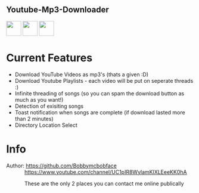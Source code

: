 ## Youtube-Mp3-Downloader

<img src="https://github.com/Bobbymcbobface/Youtube-Video-Downloader/blob/main/readme/Linux.png" width="40" height="40"> <img src="https://github.com/Bobbymcbobface/Youtube-Video-Downloader/blob/main/readme/Mac.png" width="40" height="40"> <img src="https://github.com/Bobbymcbobface/Youtube-Video-Downloader/blob/main/readme/Windows.png" width="40" height="40">



# Current Features
- Download YouTube Videos as mp3's (thats a given :D)
- Download Youtube Playlists - each video will be put on seperate threads :)
- Infinite threading of songs (so you can spam the download button as much as you want!)
- Detection of exisiting songs
- Toast notification when songs are complete (if download lasted more than 2 minutes)
- Directory Location Select

# Info
Author: https://github.com/Bobbymcbobface </br>
&ensp;&ensp;&ensp;&ensp;&ensp;&ensp;&ensp;https://www.youtube.com/channel/UC1pIR8WylamKlXLEeeKK0hA </br>
        
&ensp;&ensp;&ensp;&ensp;&ensp;&ensp;&ensp;These are the only 2 places you can contact me online publically
